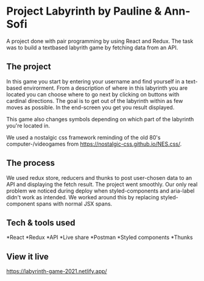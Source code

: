 # Project Labyrinth by Pauline & Ann-Sofi

A project done with pair programming by using React and Redux. The task was to build a textbased labyrith game by fetching data from an API.

## The project

In this game you start by entering your username and find yourself in a text-based envirorment. From a description of where in this labyrinth you are located you can choose where to go next by clicking on buttons with cardinal directions. The goal is to get out of the labyrinth within as few moves as possible. In the end-screen you get you result displayed.

This game also changes symbols depending on which part of the labyrinth you're located in.

We used a nostalgic css framework reminding of the old 80's computer-/videogames from https://nostalgic-css.github.io/NES.css/.

## The process

We used redux store, reducers and thunks to post user-chosen data to an API and displaying the fetch result.
The project went smoothly. Our only real problem we noticed during deploy when styled-components and aria-label didn't work as intended. We worked around this by replacing styled-component spans with normal JSX spans.


## Tech & tools used
*React
*Redux
*API
*Live share
*Postman
*Styled components
*Thunks

## View it live

https://labyrinth-game-2021.netlify.app/

